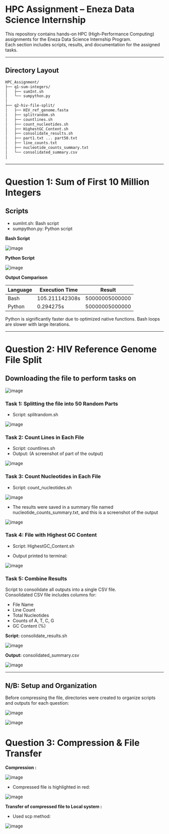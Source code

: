 # HPC Assignment – Eneza Data Science Internship

This repository contains hands-on HPC (High-Performance Computing) assignments for the Eneza Data Science Internship Program.  
Each section includes scripts, results, and documentation for the assigned tasks.

---

## Directory Layout

```bash
HPC_Assignment/
├── q1-sum-integers/
│   ├── sumInt.sh
│   └── sumpython.py
│    
├── q2-hiv-file-split/
│   ├── HIV_ref_genome.fasta
│   ├── splitrandom.sh
│   ├── countlines.sh
│   ├── count_nucleotides.sh
│   ├── HighestGC_Content.sh
│   ├── consolidate_results.sh
│   ├── part1.txt ... part50.txt
│   ├── line_counts.txt
│   ├── nucleotide_counts_summary.txt
│   └── consolidated_summary.csv
│   
```
---

# Question 1: Sum of First 10 Million Integers
## Scripts
- sumInt.sh: Bash script
- sumpython.py: Python script

**Bash Script**  

![image](https://github.com/user-attachments/assets/eb21c617-0b87-423a-b4f0-be96ba03dbde)  

**Python Script**  

![image](https://github.com/user-attachments/assets/1648fe32-3998-4be7-ad2d-5e189c5d2d87)  

**Output Comparison**  

| Language | Execution Time | Result         |
| -------- | -------------- | -------------- |
| Bash     | 105.211142308s          | 50000005000000 |
| Python   | 0.294275s          | 50000005000000 |

Python is significantly faster due to optimized native functions. Bash loops are slower with large iterations.  

---
# Question 2: HIV Reference Genome File Split
## Downloading the file to perform tasks on

![image](https://github.com/user-attachments/assets/180103b3-564c-4241-b354-e605d7f93c91)  

### Task 1: Splitting the file into 50 Random Parts  
- Script: splitrandom.sh

![image](https://github.com/user-attachments/assets/67e36f4c-e8f9-42df-a014-5e4f727ee906)  

### Task 2: Count Lines in Each File
- Script: countlines.sh
- Output: (A screenshot of part of the output)

![image](https://github.com/user-attachments/assets/de150e78-4eb4-4e9c-adfc-b1a0aac78c15)  

### Task 3:  Count Nucleotides in Each File
- Script: count_nucleotides.sh  

![image](https://github.com/user-attachments/assets/2012bdea-e922-42fa-a952-d8e22e94fc13)  

- The results were saved in a summary file named nucleotide_counts_summary.txt, and this is a screenshot of the output

 ![image](https://github.com/user-attachments/assets/e54c4c60-5d7f-4019-a877-2a6ccd40dfff)

### Task 4: File with Highest GC Content
- Script: HighestGC_Content.sh

- Output printed to terminal:

![image](https://github.com/user-attachments/assets/43a02f49-99a1-40f1-9811-5a954d7a6c03)  

### Task 5: Combine Results  
Script to consolidate all outputs into a single CSV file.  
Consolidated CSV file includes columns for:  
- File Name  
- Line Count  
- Total Nucleotides  
- Counts of A, T, C, G  
- GC Content (%)

**Script:** consolidate_results.sh

![image](https://github.com/user-attachments/assets/fd6ac930-aefd-4fe2-bd82-545ad7b58da3)  

**Output:** consolidated_summary.csv  

![image](https://github.com/user-attachments/assets/aa876cd9-05ff-4508-ba8f-94dc5781fcf2)


 ---  
 ## N/B: Setup and Organization  
 
Before compressing the file, directories were created to organize scripts and outputs for each question:  

![image](https://github.com/user-attachments/assets/100939de-a458-45b1-80f6-38f11eec2dc0)  

![image](https://github.com/user-attachments/assets/87a2f769-6068-4c15-982a-afbbe62e78f7)

 # Question 3: Compression & File Transfer  
 **Compression :** 

![image](https://github.com/user-attachments/assets/47903be9-39d4-4a81-b6ec-6d23289a6e96)  

- Compressed file is highlighted in red:  

![image](https://github.com/user-attachments/assets/16def003-e47f-48ac-b58f-e69dd999ac04)  

**Transfer of compressed file to Local system :**  
- Used scp method:

![image](https://github.com/user-attachments/assets/94c7bf18-2a12-4e3a-a52b-acc6d4bbea72)  





